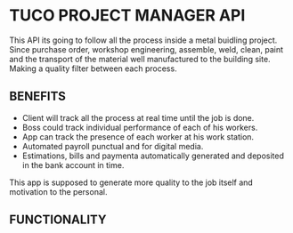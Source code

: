 # TUCO PROJECT MANAGER API

This API its going to follow all the process inside a metal buidling project. Since purchase order, workshop engineering, assemble, weld, clean, paint and the transport of the material well manufactured to the building site. Making a quality filter between each process.


## BENEFITS

- Client will track all the process at real time until the job is done.
- Boss could track individual performance of each of his workers.
- App can track the presence of each worker at his work station.
- Automated payroll punctual and for digital media.
- Estimations, bills and paymenta automatically generated and deposited in the bank account in time.

This app is supposed to generate more quality to the job itself and motivation to the personal.

## FUNCTIONALITY
